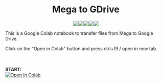 <p align="center">    
    <h1 align="center">Mega to GDrive </h1>
</p>
<p align="center">
<a><img src="https://badgen.net/github/status/micromatch/micromatch/4.0.1" /></a><a><img src="https://badgen.net/github/checks/tunnckoCore/opensource" /></a><a><img src="https://badgen.net/github/dependabot/ubuntu/yaru" /></a><a><img src="https://badgen.net/badge/code%20style/standard/f2a" /></a><a><img src="https://badgen.net/gitlab/license/gitlab-org/omnibus-gitlab" /></a> 
</p>
</p>This is a Google Colab notebook to transfer files from Mega to Google Drive.</p>
</p>Click on the "Open in Colab" button and press ctrl+f9 / open in new tab.</p>
<br><br><b>START:</b>
<br>
<a href="https://colab.research.google.com/github/RupomChowdhury/Mega-TO-GDrive/blob/main/Mega-to-GDrive.ipynb" target="_parent\"><img src="https://colab.research.google.com/assets/colab-badge.svg" alt="Open In Colab"/></a> <b>

